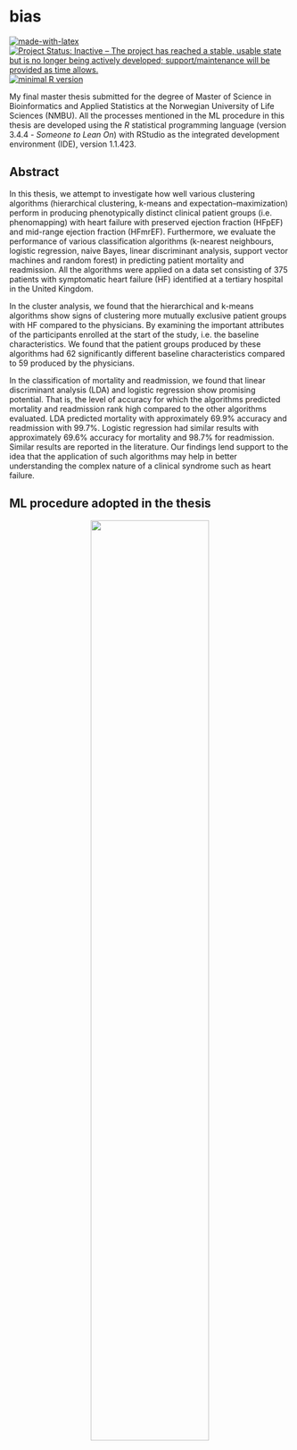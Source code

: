 # bias 

[![made-with-latex](https://img.shields.io/badge/Made%20with-LaTeX-1f425f.svg)](https://www.latex-project.org/)
[![Project Status: Inactive – The project has reached a stable, usable state but is no longer being actively developed; support/maintenance will be provided as time allows.](https://www.repostatus.org/badges/latest/inactive.svg)](https://www.repostatus.org/#inactive) 
[![minimal R version](https://img.shields.io/badge/R%3E%3D-3.4.4-blue.svg)](https://cran.r-project.org/)

My final master thesis submitted for the degree of Master of Science in Bioinformatics and Applied Statistics at the Norwegian University of Life Sciences (NMBU). All the processes mentioned in the ML procedure in this thesis are developed using the _R_ statistical programming language (version 3.4.4 - _Someone to Lean On_) with RStudio as the integrated development environment (IDE), version 1.1.423. 

## Abstract
In this thesis, we attempt to investigate how well various clustering algorithms (hierarchical clustering, k-means and expectation–maximization) perform in producing phenotypically distinct clinical patient groups (i.e. phenomapping) with heart failure with preserved ejection fraction (HFpEF) and mid-range ejection fraction (HFmrEF). Furthermore, we evaluate the performance of various classification algorithms (k-nearest neighbours, logistic regression, naive Bayes, linear discriminant analysis, support vector machines and random forest) in predicting patient mortality and readmission. All the algorithms were applied on a data set consisting of 375 patients with symptomatic heart failure (HF) identified at a tertiary hospital in the United Kingdom.

In the cluster analysis, we found that the hierarchical and k-means algorithms show signs of clustering more mutually exclusive patient groups with HF compared to the physicians. By examining the important attributes of the participants enrolled at the start of the study, i.e. the baseline characteristics. We found that the patient groups produced by these algorithms had 62 significantly different baseline characteristics compared to 59 produced by the physicians.

In the classification of mortality and readmission, we found that linear discriminant analysis (LDA) and logistic regression show promising potential. That is, the level of accuracy for which the algorithms predicted mortality and readmission rank high compared to the other algorithms evaluated. LDA predicted mortality with approximately 69.9\% accuracy and readmission with 99.7\%. Logistic regression had similar results with approximately 69.6\% accuracy for mortality and 98.7\% for readmission. Similar results are reported in the literature. Our findings lend support to the idea that the application of such algorithms may help in better understanding the complex nature of a clinical syndrome such as heart failure.

## ML procedure adopted in the thesis
<p align="center">
  <img src = 'https://i.imgur.com/0gwO56h.png' align="centre" height="65%" width="65%"></img>
</p>
